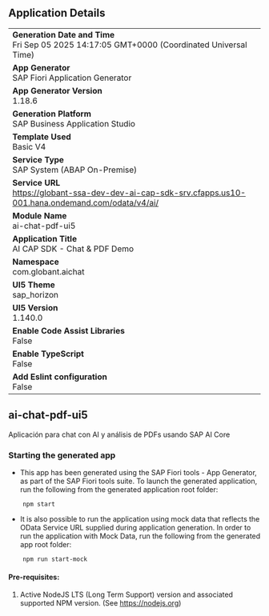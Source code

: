 ## Application Details
|               |
| ------------- |
|**Generation Date and Time**<br>Fri Sep 05 2025 14:17:05 GMT+0000 (Coordinated Universal Time)|
|**App Generator**<br>SAP Fiori Application Generator|
|**App Generator Version**<br>1.18.6|
|**Generation Platform**<br>SAP Business Application Studio|
|**Template Used**<br>Basic V4|
|**Service Type**<br>SAP System (ABAP On-Premise)|
|**Service URL**<br>https://globant-ssa-dev-dev-ai-cap-sdk-srv.cfapps.us10-001.hana.ondemand.com/odata/v4/ai/|
|**Module Name**<br>ai-chat-pdf-ui5|
|**Application Title**<br>AI CAP SDK - Chat &amp; PDF Demo|
|**Namespace**<br>com.globant.aichat|
|**UI5 Theme**<br>sap_horizon|
|**UI5 Version**<br>1.140.0|
|**Enable Code Assist Libraries**<br>False|
|**Enable TypeScript**<br>False|
|**Add Eslint configuration**<br>False|

## ai-chat-pdf-ui5

Aplicación para chat con AI y análisis de PDFs usando SAP AI Core

### Starting the generated app

-   This app has been generated using the SAP Fiori tools - App Generator, as part of the SAP Fiori tools suite.  To launch the generated application, run the following from the generated application root folder:

```
    npm start
```

- It is also possible to run the application using mock data that reflects the OData Service URL supplied during application generation.  In order to run the application with Mock Data, run the following from the generated app root folder:

```
    npm run start-mock
```

#### Pre-requisites:

1. Active NodeJS LTS (Long Term Support) version and associated supported NPM version.  (See https://nodejs.org)


